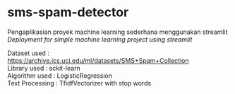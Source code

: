 # sms-spam-detector
Pengaplikasian proyek machine learning sederhana menggunakan streamlit<br>
_Deployment for simple machine learning project using streamlit_

Dataset used : https://archive.ics.uci.edu/ml/datasets/SMS+Spam+Collection <br>
Library used : sckit-learn <br>
Algorithm used : LogisticRegression <br>
Text Processing : TfidfVectorizer with stop words <br>
